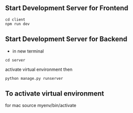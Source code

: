 ## Start Development Server for Frontend 
```
cd client 
npm run dev
```

## Start Development Server for Backend 
- in new terminal 
```
cd server
```
activate virtual environment then
```
python manage.py runserver
```



## To activate virtual environment
for mac
source myenv/bin/activate
